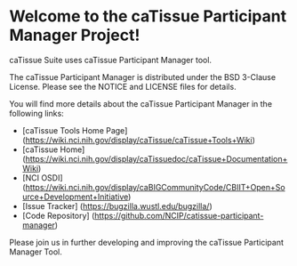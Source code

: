 Welcome to the caTissue Participant Manager Project!
=====================================

caTissue Suite uses caTissue Participant Manager tool.

The caTissue Participant Manager is distributed under the BSD 3-Clause License.
Please see the NOTICE and LICENSE files for details.

You will find more details about the caTissue Participant Manager in the following links:
 * [caTissue Tools Home Page] (https://wiki.nci.nih.gov/display/caTissue/caTissue+Tools+Wiki)
 * [caTissue Home] (https://wiki.nci.nih.gov/display/caTissuedoc/caTissue+Documentation+Wiki)
 * [NCI OSDI] (https://wiki.nci.nih.gov/display/caBIGCommunityCode/CBIIT+Open+Source+Development+Initiative)
 * [Issue Tracker] (https://bugzilla.wustl.edu/bugzilla/)
 * [Code Repository] (https://github.com/NCIP/catissue-participant-manager)

Please join us in further developing and improving the caTissue Participant Manager Tool.

 
